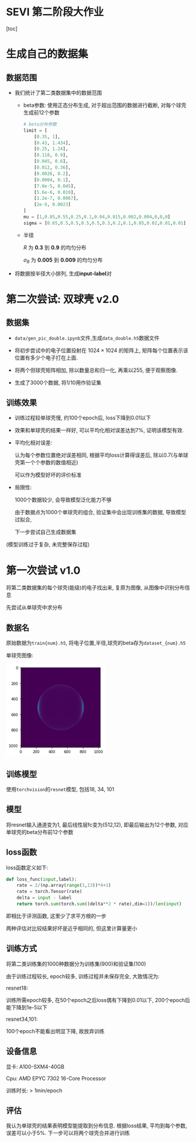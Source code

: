 # SEVI 第二阶段大作业
[toc]

# 生成自己的数据集

## 数据范围
- 我们统计了第二类数据集中的数据范围

    - beta参数: 使用正态分布生成, 对于超出范围的数据进行截断, 对每个球壳生成前12个参数

        ```python
        # beta分布参数
        limit = [
            [0.35, 1],
            [0.43, 1.434],
            [0.25, 1.24],
            [0.118, 0.9],
            [0.045, 0.6],
            [0.012, 0.36],
            [0.0026, 0.2],
            [0.0004, 0.1],
            [7.0e-5, 0.045],
            [5.6e-6, 0.019],
            [1.2e-7, 0.0067],
            [2e-9, 0.0023]
        ]
        mu = [1,0.85,0.55,0.25,0.1,0.04,0.015,0.002,0.004,0,0,0]
        sigma = [0.65,0.5,0.5,0.5,0.5,0.3,0.2,0.1,0.05,0.02,0.01,0.01]
        ```
    - 半径

        $R$ 为 **0.3** 到 **0.9** 的均匀分布

        $\sigma_R$ 为 **0.005** 到 **0.009** 的均匀分布
        
- 将数据按半径大小排列, 生成**input-label**对


# 第二次尝试: 双球壳 v2.0

## 数据集
- `data/gen_pic_double.ipynb`文件,生成`data_double.h5`数据文件
- 将初步尝试中的电子位置投射在 $1024 \times 1024$ 的矩阵上, 矩阵每个位置表示该位置有多少个电子打在上面.

- 将两个但球壳矩阵相加, 除以数量总和归一化, 再乘以255, 便于观察图像.

- 生成了3000个数据, 将1/10用作验证集

## 训练效果

- 训练过程较单球壳慢, 约100个epoch后, loss下降到0.01以下

- 效果和单球壳的结果一样好, 可以平均化相对误差达到7%, 证明该模型有效.

- 平均化相对误差:

    认为每个参数位置绝对误差相同, 根据平均loss计算得误差后, 除以0.7(与单球壳第一个个参数的数值相近)

    可以作为模型好坏的评价标准

- 局限性:

    1000个数据较少, 会导致模型泛化能力不够

    由于数据点为1000个单球壳的组合, 验证集中会出现训练集的数据, 导致模型过拟合,

    下一步尝试自己生成数据集

(模型训练过于复杂, 未完整保存过程)






# 第一次尝试 v1.0

将第二类数据集的每个球壳(能级)的电子找出来, 复原为图像, 从图像中识别分布信息

先尝试从单球壳中求分布

## 数据名

原始数据为`train{num}.h5`, 将电子位置,半径,球壳的beta存为`dataset_{num}.h5`

单球壳图像:

![单球壳图像](figures/README_figures/gen_pic_single.png)

## 训练模型

使用`torchvision`的`resnet`模型, 包括18, 34, 101

## 模型

将resnet输入通道变为1, 最后线性层fc变为(512,12), 即最后输出为12个参数, 对应单球壳的beta分布前12个参数

## loss函数

loss函数定义如下:
```python
def loss_func(input,label):
    rate = 2/(np.array(range(1,13))*4+1)
    rate = torch.Tensor(rate)
    delta = input - label
    return torch.sum(torch.sum((delta**2 * rate),dim=1))/len(input)
```
即相比于评测函数, 这里少了求平方根的一步

两种评估对比较结果好坏是近乎相同的, 但这里计算量更小

## 训练方式

将第二类训练集的1000种数据分为训练集(900)和验证集(100)

由于训练过程较长, epoch较多, 训练过程并未保存完全, 大致情况为: 

resnet18: 

训练所需epoch较多, 在50个epoch之后loss偶有下降到0.01以下, 200个epoch后能下降到1e-5以下

resnet34,101:

100个epoch不能看出明显下降, 故放弃训练


## 设备信息

显卡: A100-SXM4-40GB 

Cpu: AMD EPYC 7302 16-Core Processor

训练时长: > 1min/epoch

## 评估

我认为单球壳的结果表明模型能提取到分布信息. 
根据loss结果, 平均到每个参数, 误差可以小于5%. 
下一步可以将两个球壳合并进行训练

